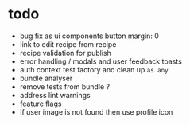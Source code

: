 # todo

- bug fix as ui components button margin: 0
- link to edit recipe from recipe
- recipe validation for publish
- error handling / modals and user feedback toasts
- auth context test factory and clean up `as any`
- bundle analyser
- remove tests from bundle ?
- address lint warnings
- feature flags
- if user image is not found then use profile icon
